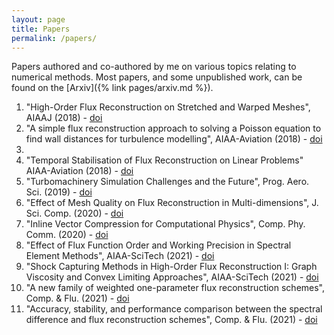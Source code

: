 ```yaml
---
layout: page
title: Papers
permalink: /papers/
---
```


Papers authored and co-authored by me on various topics relating to numerical methods. Most papers, and some unpublished work, can be found on the [Arxiv]({% link pages/arxiv.md %}).

1. "High-Order Flux Reconstruction on Stretched and Warped Meshes", AIAAJ (2018) - [doi][aiaa-2018]
1. "A simple flux reconstruction approach to solving a Poisson equation to find wall distances for turbulence modelling", AIAA-Aviation (2018) - [doi][aiaa-2018a]
1. 
1. "Temporal Stabilisation of Flux Reconstruction on Linear Problems" AIAA-Aviation (2018) - [doi][aiaa-2018b]
1. "Turbomachinery Simulation Challenges and the Future", Prog. Aero. Sci. (2019) - [doi][pas-2019]
1. "Effect of Mesh Quality on Flux Reconstruction in Multi-dimensions", J. Sci. Comp. (2020) - [doi][jsc-2020]
1. "Inline Vector Compression for Computational Physics", Comp. Phy. Comm. (2020) - [doi][cpc-2020]
1. "Effect of Flux Function Order and Working Precision in Spectral Element Methods", AIAA-SciTech (2021) - [doi][aiaa-2021]
1. "Shock Capturing Methods in High-Order Flux Reconstruction I: Graph Viscosity and Convex Limiting Approaches", AIAA-SciTech (2021) - [doi][aiaa-2021a]
1. "A new family of weighted one-parameter flux reconstruction schemes", Comp. & Flu. (2021) - [doi][caf-2021]
1. "Accuracy, stability, and performance comparison between the spectral difference and flux reconstruction schemes", Comp. & Flu. (2021) - [doi][caf-2021a]

[aiaa-2018]: https://doi.org/10.2514/1.J056341
[aiaa-2018a]: https://doi.org/10.2514/6.2018-4261
[aiaa-2018b]: https://doi.org/10.2514/6.2018-4263
[pas-2019]: https://doi.org/10.1016/j.paerosci.2019.100554
[jsc-2020]: https://doi.org/10.1007/s10915-020-01184-2
[cpc-2020]: https://doi.org/10.1016/j.cpc.2020.107562
[aiaa-2021]: https://doi.org/10.2514/6.2020-0566
[aiaa-2021a]: https://doi.org/10.2514/6.2021-0496
[caf-2021]: https://doi.org/10.1016/j.compfluid.2021.104918
[caf-2021a]: https://doi.org/10.1016/j.compfluid.2021.104922